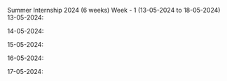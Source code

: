 Summer Internship 2024 (6 weeks)
Week - 1 (13-05-2024 to 18-05-2024)
  13-05-2024:

  14-05-2024:

  15-05-2024:

  16-05-2024:

  17-05-2024:

  
